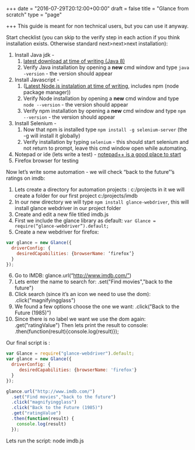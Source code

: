 +++
date = "2016-07-29T20:12:00+00:00"
draft = false
title = "Glance from scratch"
type = "page"

+++
This guide is meant for non technical users, but you can use it anyway.

Start checklist (you can skip to the verify step in each action if you think installation exists. Otherwise standard next>next>next installation):

1. Install Java jdk -
    1. [latest download at time of writing  (Java 8)](http://www.oracle.com/technetwork/java/javase/downloads/jdk8-downloads-2133151.html)
    2. Verify Java installation by opening a **new** cmd window and type `java -version` - the version should appear
2. Install Javascript -
    1. ([Latest Node.js instalation at time of writing](https://nodejs.org/dist/v4.4.5/node-v4.4.5-x64.msi),   includes npm (node package manager))
    2. Verify Node installation by opening a **new** cmd window and type `node --version` - the version should appear
    3. Verify npm installation by opening a **new** cmd window and type `npm --version` - the version should appear
3. Install Selenium -
    1. Now that npm is installed type `npm install -g selenium-server` (the -g will install it globally)
    2. Verify installation by typing `selenium` - this should start selenium and not return to prompt, leave this cmd window open while automating.
4. Notepad or ide (lets write a test) - [notepad++ is a good place to start](https://notepad-plus-plus.org/download/)
5. Firefox browser for testing

Now let’s write some automation - we will check “back to the future”’s ratings on imdb:

1. Lets create a directory for automation projects : c:/projects in it we will create a folder for our first project c:/projects/imdb
2. In our new directory we will type `npm install glance-webdriver`, this will install glance webdriver in our project folder
3. Create and edit a new file titled imdb.js
4. First we include the glance library as default: `var Glance = require(“glance-webdriver”).default;`
5. Create a new webdriver for firefox:

~~~ javascript
var glance = new Glance({
  driverConfig: {
    desiredCapabilities: {browserName: ‘firefox’}
  }
});
~~~
6. Go to IMDB:
glance.url(“http://www.imdb.com/”)
7. Lets enter the name to search for:
.set("Find movies","back to the future")
8. Click search (since it’s an icon we need to use the dom):
.click("magnifyingglass")
9. We found a few options choose the one we want:
.click("Back to the Future (1985)")
10. Since there is no label we want we use the dom again:
.get("ratingValue")
Then lets print the result to console:
.then(function(result){console.log(result)});

Our final script is :

~~~ javascript
var Glance = require("glance-webdriver").default;
var glance = new Glance({
  driverConfig: {
     desiredCapabilities: {browserName: 'firefox'}
  }
});

glance.url("http://www.imdb.com/")
  .set("Find movies","back to the future")
  .click("magnifyingglass")
  .click("Back to the Future (1985)")
  .get("ratingValue")
  .then(function(result) {
    console.log(result)
  });
~~~
Lets run the script:
    node imdb.js
